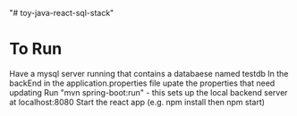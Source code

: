 "# toy-java-react-sql-stack" 

# To Run 
Have a mysql server running that contains a databaese named testdb
In the backEnd in the application.properties file upate the properties that need updating
Run "mvn spring-boot:run" - this sets up the local backend server at localhost:8080
Start the react app (e.g. npm install then npm start)